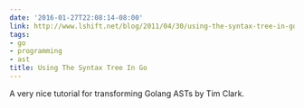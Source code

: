 ```yaml
---
date: '2016-01-27T22:08:14-08:00'
link: http://www.lshift.net/blog/2011/04/30/using-the-syntax-tree-in-go/
tags:
- go
- programming
- ast
title: Using The Syntax Tree In Go
---
```


A very nice tutorial for transforming Golang ASTs by Tim Clark.
